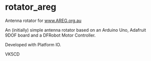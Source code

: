 # rotator_areg
Antenna rotator for www.AREG.org.au

An (initially) simple antenna rotator based on an Arduino Uno, Adafruit 9DOF board and a DFRobot Motor Controller.

Developed with Platform IO.

VK5CD

